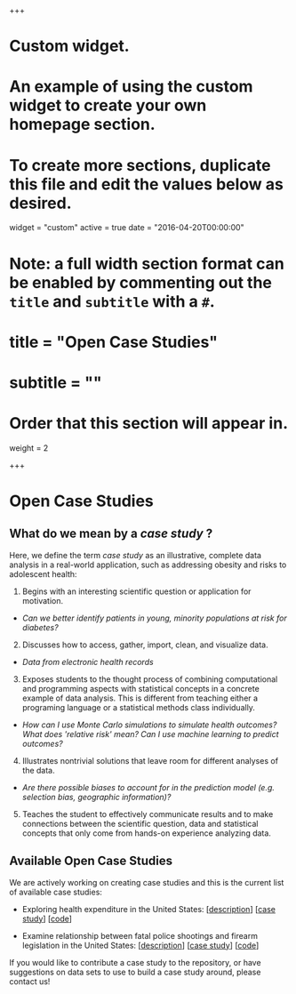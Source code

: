 +++
# Custom widget.
# An example of using the custom widget to create your own homepage section.
# To create more sections, duplicate this file and edit the values below as desired.
widget = "custom"
active = true
date = "2016-04-20T00:00:00"

# Note: a full width section format can be enabled by commenting out the `title` and `subtitle` with a `#`.
# title = "Open Case Studies"
# subtitle = ""

# Order that this section will appear in.
weight = 2

+++

# Open Case Studies

## What do we mean by a _case study_ ?

Here, we define the term _case study_ as an illustrative, complete data analysis in a real-world application, such as addressing obesity and risks to adolescent health:

1. Begins with an interesting scientific question or application for motivation.
  * _Can we better identify patients in young, minority populations at risk for diabetes?_
2. Discusses how to access, gather, import, clean, and visualize data. 
  * _Data from electronic health records_
3. Exposes students to the thought process of combining computational and programming aspects with statistical concepts in a concrete example of data analysis. This is different from teaching either a programing language or a statistical methods class individually. 
  * _How can I use Monte Carlo simulations to simulate health outcomes? What does 'relative risk' mean? Can I use machine learning to predict outcomes?_
4. Illustrates nontrivial solutions that leave room for different analyses of the data.
  * _Are there possible biases to account for in the prediction model (e.g. selection bias, geographic information)?_
5. Teaches the student to effectively communicate results and to make connections between the scientific question, data and statistical concepts that only come from hands-on experience analyzing data.


## Available Open Case Studies

We are actively working on creating case studies and this is
the current list of available case studies:   

* Exploring health expenditure in the United States:  [[description](https://github.com/opencasestudies/ocs-healthexpenditure/blob/master/README.md)] [[case study](casestudies/ocs-healthexpenditure.html)] [[code](https://github.com/opencasestudies/ocs-healthexpenditure)]

* Examine relationship between fatal police shootings and firearm legislation in the United States:  [[description](https://github.com/opencasestudies/ocs-police-shootings-firearm-legislation/blob/master/README.md)] [[case study](casestudies/ocs-police-shootings-firearm-legislation.html)] [[code](https://github.com/opencasestudies/ocs-police-shootings-firearm-legislation)]

If you would like to contribute a case study to the repository, 
or have suggestions on data sets to use to build a case study around, 
please contact us! 
